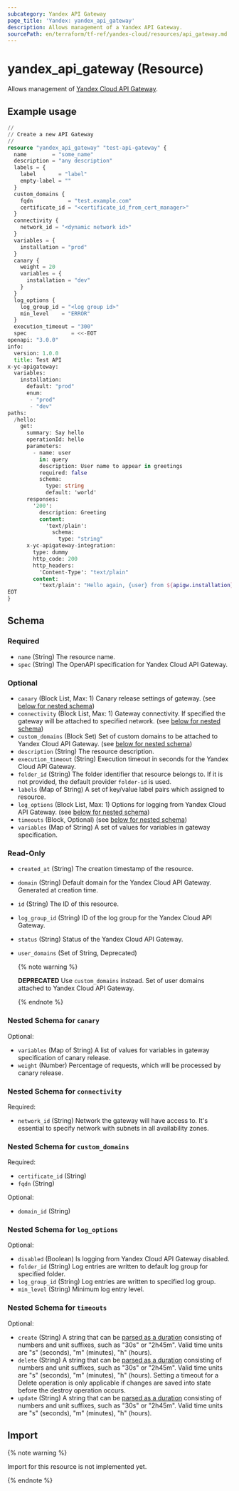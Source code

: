 ```yaml
---
subcategory: Yandex API Gateway
page_title: 'Yandex: yandex_api_gateway'
description: Allows management of a Yandex API Gateway.
sourcePath: en/terraform/tf-ref/yandex-cloud/resources/api_gateway.md
---
```


# yandex_api_gateway (Resource)

Allows management of [Yandex Cloud API Gateway](https://yandex.cloud/docs/api-gateway/).

## Example usage

```terraform
//
// Create a new API Gateway
//
resource "yandex_api_gateway" "test-api-gateway" {
  name        = "some_name"
  description = "any description"
  labels = {
    label       = "label"
    empty-label = ""
  }
  custom_domains {
    fqdn           = "test.example.com"
    certificate_id = "<certificate_id_from_cert_manager>"
  }
  connectivity {
    network_id = "<dynamic network id>"
  }
  variables = {
    installation = "prod"
  }
  canary {
    weight = 20
    variables = {
      installation = "dev"
    }
  }
  log_options {
    log_group_id = "<log group id>"
    min_level    = "ERROR"
  }
  execution_timeout = "300"
  spec              = <<-EOT
openapi: "3.0.0"
info:
  version: 1.0.0
  title: Test API
x-yc-apigateway:
  variables:
    installation:
      default: "prod"
      enum:
       - "prod"
       - "dev"
paths:
  /hello:
    get:
      summary: Say hello
      operationId: hello
      parameters:
        - name: user
          in: query
          description: User name to appear in greetings
          required: false
          schema:
            type: string
            default: 'world'
      responses:
        '200':
          description: Greeting
          content:
            'text/plain':
              schema:
                type: "string"
      x-yc-apigateway-integration:
        type: dummy
        http_code: 200
        http_headers:
          'Content-Type': "text/plain"
        content:
          'text/plain': "Hello again, {user} from ${apigw.installation} release!\n"
EOT
}
```

<!-- schema generated by tfplugindocs -->
## Schema

### Required

- `name` (String) The resource name.
- `spec` (String) The OpenAPI specification for Yandex Cloud API Gateway.

### Optional

- `canary` (Block List, Max: 1) Canary release settings of gateway. (see [below for nested schema](#nestedblock--canary))
- `connectivity` (Block List, Max: 1) Gateway connectivity. If specified the gateway will be attached to specified network. (see [below for nested schema](#nestedblock--connectivity))
- `custom_domains` (Block Set) Set of custom domains to be attached to Yandex Cloud API Gateway. (see [below for nested schema](#nestedblock--custom_domains))
- `description` (String) The resource description.
- `execution_timeout` (String) Execution timeout in seconds for the Yandex Cloud API Gateway.
- `folder_id` (String) The folder identifier that resource belongs to. If it is not provided, the default provider `folder-id` is used.
- `labels` (Map of String) A set of key/value label pairs which assigned to resource.
- `log_options` (Block List, Max: 1) Options for logging from Yandex Cloud API Gateway. (see [below for nested schema](#nestedblock--log_options))
- `timeouts` (Block, Optional) (see [below for nested schema](#nestedblock--timeouts))
- `variables` (Map of String) A set of values for variables in gateway specification.

### Read-Only

- `created_at` (String) The creation timestamp of the resource.
- `domain` (String) Default domain for the Yandex Cloud API Gateway. Generated at creation time.
- `id` (String) The ID of this resource.
- `log_group_id` (String) ID of the log group for the Yandex Cloud API Gateway.
- `status` (String) Status of the Yandex Cloud API Gateway.
- `user_domains` (Set of String, Deprecated) 

    {% note warning %}

    **DEPRECATED** Use `custom_domains` instead. Set of user domains attached to Yandex Cloud API Gateway.

    {% endnote %}

<a id="nestedblock--canary"></a>
### Nested Schema for `canary`

Optional:

- `variables` (Map of String) A list of values for variables in gateway specification of canary release.
- `weight` (Number) Percentage of requests, which will be processed by canary release.


<a id="nestedblock--connectivity"></a>
### Nested Schema for `connectivity`

Required:

- `network_id` (String) Network the gateway will have access to. It's essential to specify network with subnets in all availability zones.


<a id="nestedblock--custom_domains"></a>
### Nested Schema for `custom_domains`

Required:

- `certificate_id` (String)
- `fqdn` (String)

Optional:

- `domain_id` (String)


<a id="nestedblock--log_options"></a>
### Nested Schema for `log_options`

Optional:

- `disabled` (Boolean) Is logging from Yandex Cloud API Gateway disabled.
- `folder_id` (String) Log entries are written to default log group for specified folder.
- `log_group_id` (String) Log entries are written to specified log group.
- `min_level` (String) Minimum log entry level.


<a id="nestedblock--timeouts"></a>
### Nested Schema for `timeouts`

Optional:

- `create` (String) A string that can be [parsed as a duration](https://pkg.go.dev/time#ParseDuration) consisting of numbers and unit suffixes, such as "30s" or "2h45m". Valid time units are "s" (seconds), "m" (minutes), "h" (hours).
- `delete` (String) A string that can be [parsed as a duration](https://pkg.go.dev/time#ParseDuration) consisting of numbers and unit suffixes, such as "30s" or "2h45m". Valid time units are "s" (seconds), "m" (minutes), "h" (hours). Setting a timeout for a Delete operation is only applicable if changes are saved into state before the destroy operation occurs.
- `update` (String) A string that can be [parsed as a duration](https://pkg.go.dev/time#ParseDuration) consisting of numbers and unit suffixes, such as "30s" or "2h45m". Valid time units are "s" (seconds), "m" (minutes), "h" (hours).

## Import

{% note warning %}

Import for this resource is not implemented yet.

{% endnote %}

